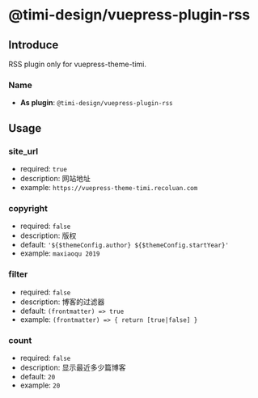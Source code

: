 # @timi-design/vuepress-plugin-rss

## Introduce

RSS plugin only for vuepress-theme-timi.

### Name

- **As plugin**: `@timi-design/vuepress-plugin-rss`

## Usage

### site_url

- required: `true`
- description: 网站地址
- example: `https://vuepress-theme-timi.recoluan.com`

### copyright

- required: `false`
- description: 版权
- default: `'${$themeConfig.author} ${$themeConfig.startYear}'`
- example: `maxiaoqu 2019`

### filter

- required: `false`
- description: 博客的过滤器
- default: `(frontmatter) => true`
- example: `(frontmatter) => { return [true|false] }`

### count

- required: `false`
- description: 显示最近多少篇博客
- default: `20`
- example: `20`
